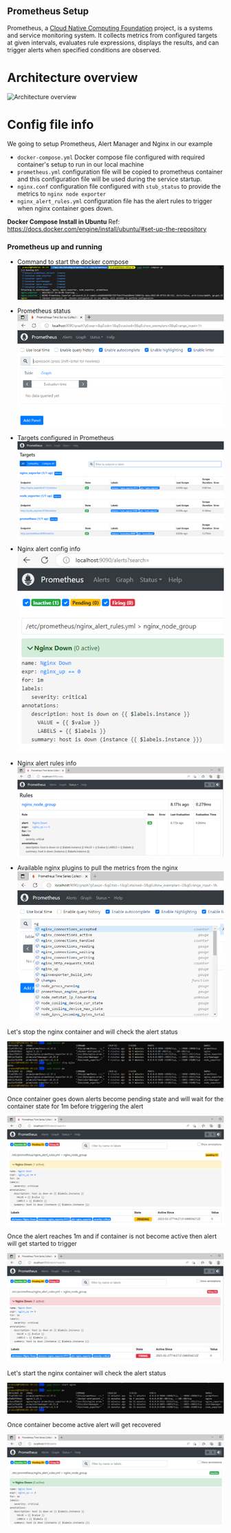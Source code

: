 ## Prometheus Setup 
Prometheus, a [Cloud Native Computing Foundation](https://cncf.io/) project, is a systems and service monitoring system. It collects metrics
from configured targets at given intervals, evaluates rule expressions,
displays the results, and can trigger alerts when specified conditions are observed.

# Architecture overview

![Architecture overview](https://cdn.jsdelivr.net/gh/prometheus/prometheus@c34257d069c630685da35bcef084632ffd5d6209/documentation/images/architecture.svg)

# Config file info

We going to setup Prometheus, Alert Manager and Nginx in our example

* ```docker-compose.yml``` Docker compose file configured with required container's setup to run in our local machine
* ```prometheus.yml``` configuration file will be copied to prometheus container and this configuration file will be used during the service startup.
* ```nginx.conf``` configuration file configured with ```stub_status``` to provide the metrics to ```nginx node exporter```
* ```nginx_alert_rules.yml``` configuration file has the alert rules to trigger when nginx container goes down.

**Docker Compose Install in Ubuntu**
Ref: https://docs.docker.com/engine/install/ubuntu/#set-up-the-repository

### Prometheus up and running

* Command to start the docker compose
![Docker Compose up](./images/Docker-Compose-Up.PNG)

* Prometheus status 
![Prometheus](./images/Prometheus-up.PNG)

* Targets configured in Prometheus
![Prometheus-targets](./images/Prometheus-targets.PNG)

* Nginx alert config info
![Nginx-alert](./images/nginx-alert.PNG)

* Nginx alert rules info
![Nginx-alert-rules](./images/nginx-alert-rules.PNG)

* Available nginx plugins to pull the metrics from the nginx
![Nginx-metrics](./images/nginx-metrics.PNG)

Let's stop the nginx container and will check the alert status

![Nginx-container-stop](./images/nginx-container-shutdown.PNG)

Once container goes down alerts become pending state and will wait for the container state for 1m before triggering the alert

![Nginx-alert-pending](./images/nginx-container-alert-waiting-for-the-nginx-container-status.PNG)

Once the alert reaches 1m and if container is not become active then alert will get started to trigger

![Nginx-alert](./images/nginx-container-alert-after-waiting-1m-alert-triggered.PNG)

Let's start the nginx container will check the alert status 

![Nginx-container-start](./images/nginx-container-start.PNG)

Once container become active alert will get recovered

![Nginx-alert-recovery](./images/nginx-alert-recovered.PNG)


